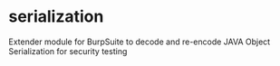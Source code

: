 serialization
=============

Extender module for BurpSuite to decode and re-encode JAVA Object Serialization for security testing